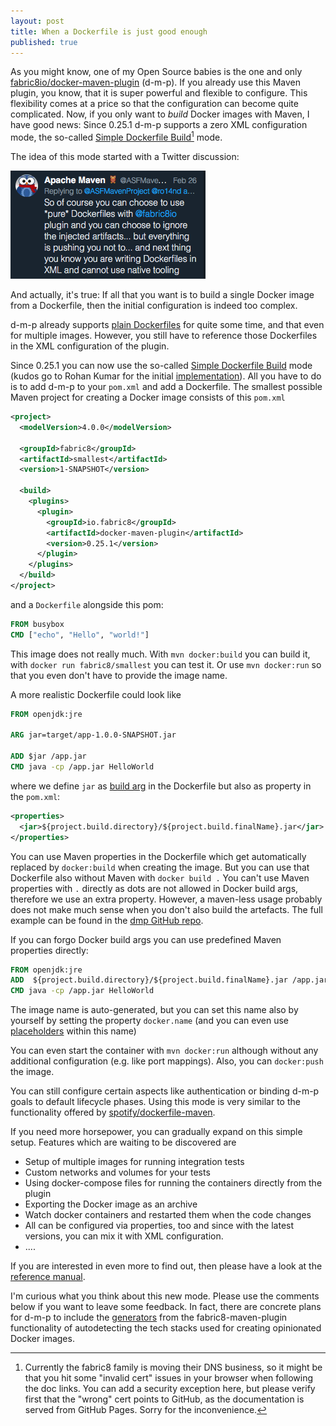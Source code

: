 ```yaml
---
layout: post
title: When a Dockerfile is just good enough
published: true
---
```


As you might know, one of my Open Source babies is the one and only [fabric8io/docker-maven-plugin][d-m-p] (d-m-p).
If you already use this Maven plugin, you know, that it is super powerful and flexible to configure.
This flexibility comes at a price so that the configuration can become quite complicated.
Now, if you only want to _build_ Docker images with Maven, I have good news:
Since 0.25.1 d-m-p supports a zero XML configuration mode, the so-called [Simple Dockerfile Build][simple-dockerfile-mode][^1] mode.



<!-- more -->

The idea of this mode started with a Twitter discussion:


<img src="../images/maven-dmp-tweet.png" class="shadow center"/>


And actually, it's true: If all that you want is to build a single Docker image from a Dockerfile, then the initial configuration is indeed too complex.

d-m-p already supports [plain Dockerfiles][dockerfile-mode] for quite some time, and that even for multiple images.
However, you still have to reference those Dockerfiles in the XML configuration of the plugin.

Since 0.25.1 you can now use the so-called [Simple Dockerfile Build][simple-dockerfile-mode] mode (kudos go to Rohan Kumar for the initial [implementation][initial-pr]).
All you have to do is to add d-m-p to your `pom.xml` and add a Dockerfile.
The smallest possible Maven project for creating a Docker image consists of this `pom.xml`

```xml
<project>
  <modelVersion>4.0.0</modelVersion>

  <groupId>fabric8</groupId>
  <artifactId>smallest</artifactId>
  <version>1-SNAPSHOT</version>

  <build>
    <plugins>
      <plugin>
        <groupId>io.fabric8</groupId>
        <artifactId>docker-maven-plugin</artifactId>
        <version>0.25.1</version>
      </plugin>
    </plugins>
  </build>
</project>
```

and a `Dockerfile` alongside this pom:

```dockerfile
FROM busybox
CMD ["echo", "Hello", "world!"]
```

This image does not really much.
With `mvn docker:build` you can build it, with `docker run fabric8/smallest` you can test it.
Or use `mvn docker:run` so that you even don't have to provide the image name.

A more realistic Dockerfile could look like


```dockerfile
FROM openjdk:jre

ARG jar=target/app-1.0.0-SNAPSHOT.jar

ADD $jar /app.jar
CMD java -cp /app.jar HelloWorld
```

where we define `jar` as [build arg][docker-build-arg] in the Dockerfile but also as property in the `pom.xml`:

```xml
<properties>
  <jar>${project.build.directory}/${project.build.finalName}.jar</jar>
</properties>
```

You can use Maven properties in the Dockerfile which get automatically replaced by `docker:build` when creating the image.
But you can use that Dockerfile also without Maven with `docker build .`
You can't use Maven properties with `.` directly as dots are not allowed in Docker build args, therefore we use an extra property.
However, a maven-less usage probably does not make much sense when you don't also build the artefacts.
The full example can be found in the [dmp GitHub repo][simple-dockerfile-example].

If you can forgo Docker build args you can use predefined Maven properties directly:

```dockerfile
FROM openjdk:jre
ADD  ${project.build.directory}/${project.build.finalName}.jar /app.jar
CMD java -cp /app.jar HelloWorld
```

The image name is auto-generated, but you can set this name also by yourself by setting the property `docker.name` (and you can even use [placeholders][dmp-placeholders] within this name)

You can even start the container with `mvn docker:run` although without any additional configuration (e.g. like port mappings).
Also, you can `docker:push` the image.

You can still configure certain aspects like authentication or binding d-m-p goals to default lifecycle phases.
Using this mode is very similar to the functionality offered by [spotify/dockerfile-maven][spotify-dockerfile-maven].

If you need more horsepower, you can gradually expand on this simple setup.
Features which are waiting to be discovered are

* Setup of multiple images for running integration tests
* Custom networks and volumes for your tests
* Using docker-compose files for running the containers directly from the plugin
* Exporting the Docker image as an archive
* Watch docker containers and restarted them when the code changes
* All can be configured via properties, too and since with the latest versions, you can mix it with XML configuration.
* ....

If you are interested in even more to find out, then please have a look at the [reference manual][dmp-manual].

I'm curious what you think about this new mode.
Please use the comments below if you want to leave some feedback.
In fact, there are concrete plans for d-m-p to include the [generators][fmp-generator] from the fabric8-maven-plugin functionality of autodetecting the tech stacks used for creating opinionated Docker images.

[d-m-p]: https://github.com/fabric8io/docker-maven-plugin/
[dmp-manual]: https://dmp.fabric8.io/
[simple-dockerfile-mode]: https://dmp.fabric8.io/#simple-dockerfile-build
[dockerfile-mode]: https://dmp.fabric8.io/#external-dockerfile
[initial-pr]: https://github.com/fabric8io/docker-maven-plugin/pull/969
[spotify-dockerfile-maven]: https://github.com/spotify/dockerfile-maven
[dmp-placeholders]: https://dmp.fabric8.io/#image-name-placeholders
[simple-dockerfile-example]: https://github.com/fabric8io/docker-maven-plugin/tree/master/samples/zero-config
[fmp-generator]: https://maven.fabric8.io/#generators
[docker-build-arg]: https://docs.docker.com/engine/reference/commandline/build/#set-build-time-variables---build-arg
[^1]: Currently the fabric8 family is moving their DNS business, so it might be that you hit some "invalid cert" issues in your browser when following the doc links. You can add a security exception here, but please verify first that the "wrong" cert points to GitHub, as the documentation is served from GitHub Pages. Sorry for the inconvenience.
